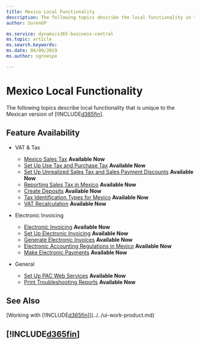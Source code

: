 ```yaml
---
title: Mexico Local Functionality
description: The following topics describe the local functionality in the Mexican version of Business Central.
author: SorenGP

ms.service: dynamics365-business-central
ms.topic: article
ms.search.keywords:
ms.date: 04/09/2019
ms.author: sgroespe

---
```

# Mexico Local Functionality
The following topics describe local functionality that is unique to the Mexican version of [!INCLUDE[d365fin](../../includes/d365fin_md.md)].  

## Feature Availability  

* VAT & Tax
    * [Mexico Sales Tax](mexico-sales-tax.md) **Available Now**
    * [Set Up Use Tax and Purchase Tax](how-to-set-up-use-tax-and-purchase-tax.md) **Available Now**
    * [Set Up Unrealized Sales Tax and Sales Payment Discounts](how-to-set-up-unrealized-sales-tax-and-sales-payment-discounts.md) **Available Now**
    * [Reporting Sales Tax in Mexico](mexico-sales-tax.md) **Available Now**
    * [Create Deposits](how-to-create-deposits.md) **Available Now**
    * [Tax Identification Types for Mexico](tax-identification-types-for-mexico.md) **Available Now**
    * [VAT Recalculation](vat-recalculation.md) **Available Now**

* Electronic Invoicing
    * [Electronic Invoicing](electronic-invoicing.md) **Available Now**
    * [Set Up Electronic Invoicing](how-to-set-up-electronic-invoicing.md) **Available Now**
    * [Generate Electronic Invoices](how-to-generate-electronic-invoices.md) **Available Now**
    * [Electronic Accounting Regulations in Mexico](electronic-accounting-regulations.md) **Available Now**
    * [Make Electronic Payments](../../finance-make-payments-with-bank-data-conversion-service-or-sepa-credit-transfer.md#exporting-payments-to-a-bank-file) **Available Now**

* General
    * [Set Up PAC Web Services](how-to-set-up-pac-web-services.md) **Available Now**
    * [Print Troubleshooting Reports](how-to-print-troubleshooting-reports.md) **Available Now**

## See Also
[Working with [!INCLUDE[d365fin](../../includes/d365fin_md.md)]](../../ui-work-product.md)    

## [!INCLUDE[d365fin](../../includes/free_trial_md.md)]
